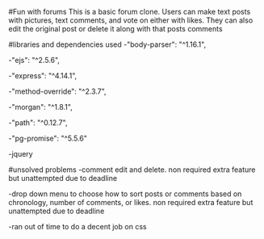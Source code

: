 #Fun with forums
This is a basic forum clone. Users can make text posts with pictures, text comments, and vote on either with likes. They can also edit the original post or delete it along with that posts comments

#libraries and dependencies used
-"body-parser": "^1.16.1",

-"ejs": "^2.5.6",

-"express": "^4.14.1",

-"method-override": "^2.3.7",

-"morgan": "^1.8.1",

-"path": "^0.12.7",

-"pg-promise": "^5.5.6"

-jquery

#unsolved problems
-comment edit and delete. non required extra feature but unattempted due to deadline

-drop down menu to choose how to sort posts or comments based on chronology, number of comments, or likes. non required extra feature but unattempted due to deadline

-ran out of time to do a decent job on css

